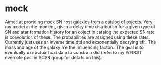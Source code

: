# mock
Aimed at providing mock SN host galaxies from a catalog of objects. Very toy model at the moment, given a delay time distribution for a given type of SN and star formation history for an object in catalog the expected SN rate is convolution of these. The probabilities are assigned using these rates. Currently just uses an inverse time dtd and exponentially decaying sfh. The mass and age of the galaxy are the influencing factors. The goal is to eventually use actual host data to constrain dtd (refer to my WFIRST evernote post in SCSN group for details on this).    

